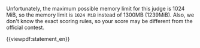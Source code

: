 Unfortunately, the maximum possible memory limit for this judge is 1024 MiB, so the memory limit is `1024 MiB` instead of 1300MB (1239MiB). Also, we don't know the exact scoring rules, so your score may be different from the official contest.

{{viewpdf:statement_en}}